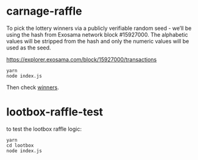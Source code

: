 # carnage-raffle

To pick the lottery winners via a publicly verifiable random seed - we’ll be using the hash from Exosama network block #15927000. The alphabetic values will be stripped from the hash and only the numeric values will be used as the seed.

https://explorer.exosama.com/block/15927000/transactions

```
yarn
node index.js
```

Then check [winners](./winners.json).

# lootbox-raffle-test

to test the lootbox raffle logic:

```
yarn
cd lootbox
node index.js

```
